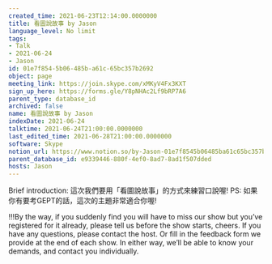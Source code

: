 ```yaml
---
created_time: 2021-06-23T12:14:00.0000000
title: 看圖說故事 by Jason
language_level: No limit
tags:
- Talk
- 2021-06-24
- Jason
id: 01e7f854-5b06-485b-a61c-65bc357b2692
object: page
meeting_link: https://join.skype.com/xMKyV4Fx3KXT
sign_up_here: https://forms.gle/Y8pNHAc2Lf9bRP7A6
parent_type: database_id
archived: false
name: 看圖說故事 by Jason
indexDate: 2021-06-24
talktime: 2021-06-24T21:00:00.0000000
last_edited_time: 2021-06-28T21:00:00.0000000
software: Skype
notion_url: https://www.notion.so/by-Jason-01e7f8545b06485ba61c65bc357b2692
parent_database_id: e9339446-880f-4ef0-8ad7-8ad1f507dded
hosts: Jason
---
```




Brief introduction: 這次我們要用「看圖說故事」的方式來練習口說喔!
PS: 如果你有要考GEPT的話，這次的主題非常適合你喔!

!!!By the way, if you suddenly find you will have to miss our show but you’ve registered for it already, please tell us before the show starts, cheers.
If you have any questions, please contact the host. Or fill in the feedback form we provide at the end of each show. In either way, we’ll be able to know your demands, and contact you individually.



